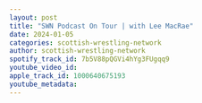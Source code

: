 ```yaml
---
layout: post
title: "SWN Podcast On Tour | with Lee MacRae"
date: 2024-01-05
categories: scottish-wrestling-network
author: scottish-wrestling-network
spotify_track_id: 7b5V88pQGVi4hYg3FUgqq9
youtube_video_id: 
apple_track_id: 1000640675193
youtube_metadata: 
---
```

